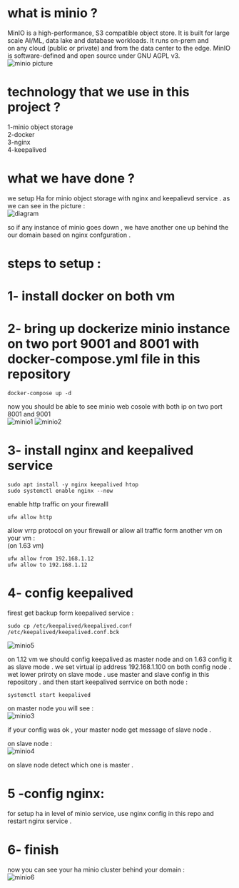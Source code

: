 # what is minio ?
MinIO is a high-performance, S3 compatible object store. It is built for large scale AI/ML, data lake and database workloads. It runs on-prem and <br>
on any cloud (public or private) and from the data center to the edge. MinIO is software-defined and open source under GNU AGPL v3. <br>
 ![minio picture](https://github.com/amirajoodani/HA_minio_nginx_keepalived/assets/42912741/37ab4057-185c-4449-b476-0d9db87fad6a) 

 # technology that we use in this project ?
 1-minio object storage <br>
 2-docker <br>
 3-nginx <br>
 4-keepalived <br>
# what we have done ?
we setup Ha for minio object storage with nginx and keepalievd service . as we can see in the picture : <br>
![diagram](https://github.com/amirajoodani/HA_minio_nginx_keepalived/assets/42912741/75e2f774-a546-48c4-8c90-c227ec04d3be)

so if any instance of minio goes down , we have another one up behind the our domain based on nginx confguration . 
# steps to setup :
# 1- install docker on both vm <br>
# 2- bring up dockerize minio instance on two port 9001 and 8001  with docker-compose.yml file in this repository <br>
```
docker-compose up -d
```
now you should be able to see minio web cosole with both ip on two port 8001 and 9001 <br>
![minio1](https://github.com/amirajoodani/HA_minio_nginx_keepalived/assets/42912741/ee609023-3fc3-48ce-ae0d-adfccbb3acce)
![minio2](https://github.com/amirajoodani/HA_minio_nginx_keepalived/assets/42912741/c57cf609-05cb-447a-9cea-53bea844dfd3)

 # 3- install nginx and keepalived service <br>
```
sudo apt install -y nginx keepalived htop
sudo systemctl enable nginx --now
```
enable http traffic on your firewalll <br>
```
ufw allow http
```
allow vrrp protocol on your firewall or allow all traffic form another vm on your vm : <br>
(on 1.63 vm)
```
ufw allow from 192.168.1.12
ufw allow to 192.168.1.12
```
# 4- config keepalived 
firest get backup form keepalived service : <br>
```
sudo cp /etc/keepalived/keepalived.conf /etc/keepalived/keepalived.conf.bck
```
![minio5](https://github.com/amirajoodani/HA_minio_nginx_keepalived/assets/42912741/f5575df9-cee7-4017-b1c2-7be87f0b02c4)

on 1.12 vm we should config keepalived as master node and on 1.63 config it as slave mode . we set virtual ip address 192.168.1.100 on both config node . wet lower priroty on slave mode . use master and slave config in this repository . and then start keepalived serrvice on both node  : <br>
```
systemctl start keepalived
```
on master node you will see : <br>
![minio3](https://github.com/amirajoodani/HA_minio_nginx_keepalived/assets/42912741/f08fc1be-2b7f-42e5-add2-11fd5f116307)

if your config was ok , your master node get message of slave node . <br>

on slave node : <br>
![minio4](https://github.com/amirajoodani/HA_minio_nginx_keepalived/assets/42912741/7562aace-299b-4e64-9c17-48ec60d11eca)

on slave node detect which one is master .<br>

# 5 -config nginx:
for setup ha in level of minio service, use nginx config in this repo and restart nginx service . <br>
# 6- finish 
now you can see your ha minio cluster behind your domain : <br>
![minio6](https://github.com/amirajoodani/HA_minio_nginx_keepalived/assets/42912741/02dc360a-e30c-4812-ae11-835dd2fd6257)





